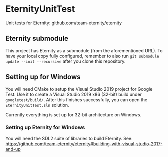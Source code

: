 # EternityUnitTest
Unit tests for Eternity: github.com/team-eternity/eternity

## Eternity submodule
This project has Eternity as a submodule (from the aforementioned URL). To have your local copy fully configured, remember to also run `git submodule update --init --recursive` after you clone this repository.

## Setting up for Windows
You will need CMake to setup the Visual Studio 2019 project for Google Test. Use it to create a Visual Studio 2019 x86 (32-bit) build under `googletest/build/`. After this finishes successfully, you can open the `EternityUnitTest.sln` solution.

Currently everything is set up for 32-bit architecture on Windows.

### Setting up Eternity for Windows
You will need the SDL2 suite of libraries to build Eternity. See: https://github.com/team-eternity/eternity#building-with-visual-studio-2017-and-up
